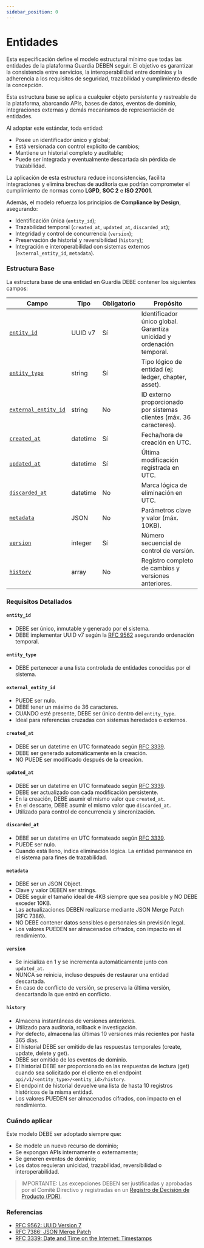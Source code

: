 ```yaml
---
sidebar_position: 0
---
```


# Entidades

Esta especificación define el modelo estructural mínimo que todas las entidades de la plataforma Guardia DEBEN seguir. El objetivo es garantizar la consistencia entre servicios, la interoperabilidad entre dominios y la adherencia a los requisitos de seguridad, trazabilidad y cumplimiento desde la concepción.

Esta estructura base se aplica a cualquier objeto persistente y rastreable de la plataforma, abarcando APIs, bases de datos, eventos de dominio, integraciones externas y demás mecanismos de representación de entidades.

Al adoptar este estándar, toda entidad:
- Posee un identificador único y global;
- Está versionada con control explícito de cambios;
- Mantiene un historial completo y auditable;
- Puede ser integrada y eventualmente descartada sin pérdida de trazabilidad.

La aplicación de esta estructura reduce inconsistencias, facilita integraciones y elimina brechas de auditoría que podrían comprometer el cumplimiento de normas como **LGPD**, **SOC 2** e **ISO 27001**.

Además, el modelo refuerza los principios de **Compliance by Design**, asegurando:
- Identificación única (`entity_id`);
- Trazabilidad temporal (`created_at`, `updated_at`, `discarded_at`);
- Integridad y control de concurrencia (`version`);
- Preservación de historial y reversibilidad (`history`);
- Integración e interoperabilidad con sistemas externos (`external_entity_id`, `metadata`).

### Estructura Base

La estructura base de una entidad en Guardia DEBE contener los siguientes campos:

| Campo                | Tipo         | Obligatorio | Propósito                                                                 |
|----------------------|--------------|-------------|---------------------------------------------------------------------------|
| [`entity_id`](#entity_id)          | UUID v7      | Sí          | Identificador único global. Garantiza unicidad y ordenación temporal.       |
| [`entity_type`](#entity_type)        | string       | Sí          | Tipo lógico de entidad (ej: ledger, chapter, asset).                      |
| [`external_entity_id`](#external_entity_id) | string       | No          | ID externo proporcionado por sistemas clientes (máx. 36 caracteres).      |
| [`created_at`](#created_at)         | datetime     | Sí          | Fecha/hora de creación en UTC.                                |
| [`updated_at`](#updated_at)         | datetime     | Sí          | Última modificación registrada en UTC.                        |
| [`discarded_at`](#discarded_at)       | datetime     | No          | Marca lógica de eliminación en UTC.                           |
| [`metadata`](#metadata)           | JSON         | No          | Parámetros clave y valor (máx. 10KB).                                    |
| [`version`](#version)            | integer      | Sí          | Número secuencial de control de versión.                                 |
| [`history`](#history)            | array        | No          | Registro completo de cambios y versiones anteriores.                     |

### Requisitos Detallados

#### `entity_id`
- DEBE ser único, inmutable y generado por el sistema.
- DEBE implementar UUID v7 según la [RFC 9562](https://datatracker.ietf.org/doc/html/rfc9562#name-uuid-version-7) asegurando ordenación temporal.

#### `entity_type`
- DEBE pertenecer a una lista controlada de entidades conocidas por el sistema.

#### `external_entity_id`
- PUEDE ser nulo.
- DEBE tener un máximo de 36 caracteres.
- CUANDO esté presente, DEBE ser único dentro del `entity_type`.
- Ideal para referencias cruzadas con sistemas heredados o externos.

#### `created_at`
- DEBE ser un datetime en UTC formateado según [RFC 3339](https://datatracker.ietf.org/doc/html/rfc3339).
- DEBE ser generado automáticamente en la creación.
- NO PUEDE ser modificado después de la creación.

#### `updated_at`
- DEBE ser un datetime en UTC formateado según [RFC 3339](https://datatracker.ietf.org/doc/html/rfc3339).
- DEBE ser actualizado con cada modificación persistente.
- En la creación, DEBE asumir el mismo valor que `created_at`.
- En el descarte, DEBE asumir el mismo valor que `discarded_at`.
- Utilizado para control de concurrencia y sincronización.

#### `discarded_at`
- DEBE ser un datetime en UTC formateado según [RFC 3339](https://datatracker.ietf.org/doc/html/rfc3339).
- PUEDE ser nulo.
- Cuando está lleno, indica eliminación lógica. La entidad permanece en el sistema para fines de trazabilidad.

#### `metadata`
- DEBE ser un JSON Object.
- Clave y valor DEBEN ser strings.
- DEBE seguir el tamaño ideal de 4KB siempre que sea posible y NO DEBE exceder 10KB.
- Las actualizaciones DEBEN realizarse mediante JSON Merge Patch (RFC 7386).
- NO DEBE contener datos sensibles o personales sin previsión legal.
- Los valores PUEDEN ser almacenados cifrados, con impacto en el rendimiento.

#### `version`
- Se inicializa en 1 y se incrementa automáticamente junto con `updated_at`.
- NUNCA se reinicia, incluso después de restaurar una entidad descartada.
- En caso de conflicto de versión, se preserva la última versión, descartando la que entró en conflicto.

#### `history`
- Almacena instantáneas de versiones anteriores.
- Utilizado para auditoría, rollback e investigación.
- Por defecto, almacena las últimas 10 versiones más recientes por hasta 365 días.
- El historial DEBE ser omitido de las respuestas temporales (create, update, delete y get).
- DEBE ser omitido de los eventos de dominio.
- El historial DEBE ser proporcionado en las respuestas de lectura (get) cuando sea solicitado por el cliente en el endpoint `api/v1/<entity_type>/<entity_id>/history`.
- El endpoint de historial devuelve una lista de hasta 10 registros históricos de la misma entidad.
- Los valores PUEDEN ser almacenados cifrados, con impacto en el rendimiento.

### Cuándo aplicar

Este modelo DEBE ser adoptado siempre que:
- Se modele un nuevo recurso de dominio;
- Se expongan APIs internamente o externamente;
- Se generen eventos de dominio;
- Los datos requieran unicidad, trazabilidad, reversibilidad o interoperabilidad.

> IMPORTANTE: Las excepciones DEBEN ser justificadas y aprobadas por el Comité Directivo y registradas en un [Registro de Decisión de Producto (PDR)](../community/governance/index.md#registros-de-decisión-de-producto-pdr).

### Referencias
- [RFC 9562: UUID Version 7](https://datatracker.ietf.org/doc/html/rfc9562)
- [RFC 7386: JSON Merge Patch](https://datatracker.ietf.org/doc/html/rfc7386)
- [RFC 3339: Date and Time on the Internet: Timestamps](https://datatracker.ietf.org/doc/html/rfc3339)
